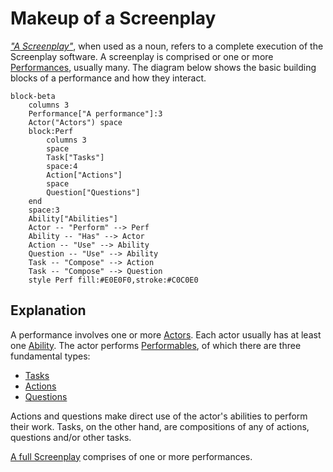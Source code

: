 # Makeup of a Screenplay

_["A Screenplay"]_, when used as a noun, refers to a complete execution of the Screenplay software.
A screenplay is comprised or one or more [Performances], usually many.
The diagram below shows the basic building blocks of a performance and how they interact.

```mermaid
block-beta
    columns 3
    Performance["A performance"]:3
    Actor("Actors") space
    block:Perf
        columns 3
        space
        Task["Tasks"]
        space:4
        Action["Actions"]
        space
        Question["Questions"]
    end
    space:3
    Ability["Abilities"]
    Actor -- "Perform" --> Perf
    Ability -- "Has" --> Actor
    Action -- "Use" --> Ability
    Question -- "Use" --> Ability
    Task -- "Compose" --> Action
    Task -- "Compose" --> Question
    style Perf fill:#E0E0F0,stroke:#C0C0E0
```

["A Screenplay"]: xref:CSF.Screenplay.Screenplay
[Performances]: xref:CSF.Screenplay.IPerformance

## Explanation

A performance involves one or more [Actors].
Each actor usually has at least one [Ability].
The actor performs [Performables], of which there are three fundamental types:

* [Tasks]
* [Actions]
* [Questions]

Actions and questions make direct use of the actor's abilities to perform their work.
Tasks, on the other hand, are compositions of any of actions, questions and/or other tasks.

[A full Screenplay] comprises of one or more performances.

[Actors]: xref:CSF.Screenplay.Actor
[Ability]: ../glossary/Ability.md
[Performables]: ../glossary/Performable.md
[Tasks]: ../glossary/Task.md
[Actions]: ../glossary/Action.md
[Questions]: ../glossary/Question.md
[A full Screenplay]: xref:CSF.Screenplay.Screenplay